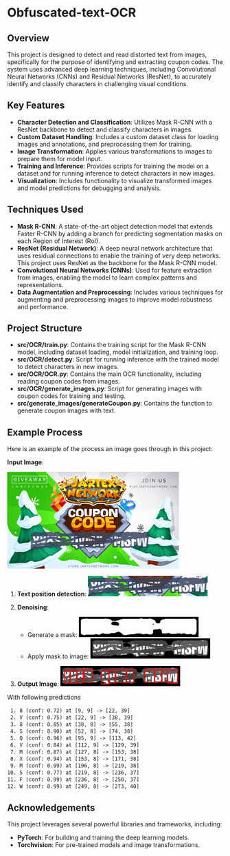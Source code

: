 # Obfuscated-text-OCR

## Overview

This project is designed to detect and read distorted text from images, specifically for the purpose of identifying and extracting coupon codes. The system uses advanced deep learning techniques, including Convolutional Neural Networks (CNNs) and Residual Networks (ResNet), to accurately identify and classify characters in challenging visual conditions.

## Key Features

- **Character Detection and Classification**: Utilizes Mask R-CNN with a ResNet backbone to detect and classify characters in images.
- **Custom Dataset Handling**: Includes a custom dataset class for loading images and annotations, and preprocessing them for training.
- **Image Transformation**: Applies various transformations to images to prepare them for model input.
- **Training and Inference**: Provides scripts for training the model on a dataset and for running inference to detect characters in new images.
- **Visualization**: Includes functionality to visualize transformed images and model predictions for debugging and analysis.

## Techniques Used

- **Mask R-CNN**: A state-of-the-art object detection model that extends Faster R-CNN by adding a branch for predicting segmentation masks on each Region of Interest (RoI).
- **ResNet (Residual Network)**: A deep neural network architecture that uses residual connections to enable the training of very deep networks. This project uses ResNet as the backbone for the Mask R-CNN model.
- **Convolutional Neural Networks (CNNs)**: Used for feature extraction from images, enabling the model to learn complex patterns and representations.
- **Data Augmentation and Preprocessing**: Includes various techniques for augmenting and preprocessing images to improve model robustness and performance.

## Project Structure

- **src/OCR/train.py**: Contains the training script for the Mask R-CNN model, including dataset loading, model initialization, and training loop.
- **src/OCR/detect.py**: Script for running inference with the trained model to detect characters in new images.
- **src/OCR/OCR.py**: Contains the main OCR functionality, including reading coupon codes from images.
- **src/OCR/generate_images.py**: Script for generating images with coupon codes for training and testing.
- **src/generate_images/generateCoupon.py**: Contains the function to generate coupon images with text.

## Example Process

Here is an example of the process an image goes through in this project:

**Input Image**:

   ![Input Image](example/input.png)

1. **Text position detection**:
   ![text_detection](example/text_detection.png)

2. **Denoising**:
   - Generate a mask:
     ![Preprocessing Mask](example/mask.png)
   - Apply mask to image:
     ![Denoised Image](example/denoised.png)

3. **Output Image**:
   ![Output Image](example/output.png)

With following predictions
```
 1. 8 (conf: 0.72) at [9, 9] -> [22, 39]
 2. V (conf: 0.75) at [22, 9] -> [38, 39]
 3. 8 (conf: 0.85) at [38, 8] -> [55, 38]
 4. S (conf: 0.90) at [52, 8] -> [74, 38]
 5. Q (conf: 0.96) at [95, 9] -> [113, 42]
 6. V (conf: 0.84) at [112, 9] -> [129, 39]
 7. M (conf: 0.87) at [127, 8] -> [153, 38]
 8. X (conf: 0.94) at [153, 8] -> [171, 38]
 9. M (conf: 0.99) at [196, 8] -> [219, 38]
10. S (conf: 0.77) at [219, 8] -> [236, 37]
11. F (conf: 0.99) at [236, 8] -> [250, 37]
12. W (conf: 0.99) at [249, 8] -> [273, 40]
```   

## Acknowledgements

This project leverages several powerful libraries and frameworks, including:

- **PyTorch**: For building and training the deep learning models.
- **Torchvision**: For pre-trained models and image transformations.
